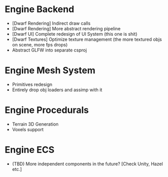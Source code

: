 # Engine Backend

- [Dwarf Rendering] Indirect draw calls
- [Dwarf Rendering] More abstract rendering pipeline
- [Dwarf UI] Complete redesign of UI System (this one is shit)
- [Dwarf Textures] Optimize texture management (the more textured objs on scene,
  more fps drops)
- Abstract GLFW into separate csproj

# Engine Mesh System

- Primitives redesign
- Entirely drop obj loaders and assimp with it

# Engine Procedurals

- Terrain 3D Generation
- Voxels support

# Engine ECS

- (TBD) More independent components in the future? [Check Unity, Hazel etc.]
